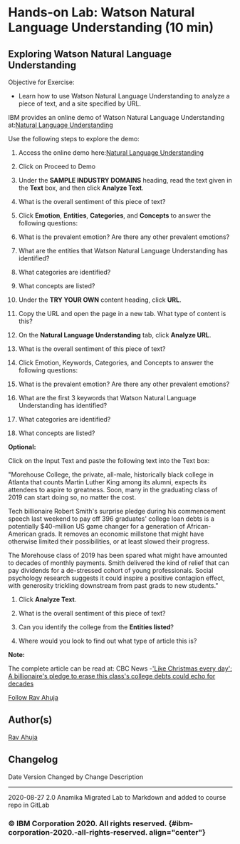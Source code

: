 <!-- ![](./Watson%20Natural%20Language%20Understanding.md_files/IDSNlogo.png){width="200"
height="200"} -->

Hands-on Lab: Watson Natural Language Understanding (10 min)
============================================================

Exploring Watson Natural Language Understanding
-----------------------------------------------

Objective for Exercise:

-   Learn how to use Watson Natural Language Understanding to analyze a
    piece of text, and a site specified by URL.

IBM provides an online demo of Watson Natural Language Understanding
at:[Natural Language
Understanding](https://www.ibm.com/demos/live/natural-language-understanding/self-service)

Use the following steps to explore the demo:

1.  Access the online demo here:[Natural Language
    Understanding](https://www.ibm.com/demos/live/natural-language-understanding/self-service)
    
2.  Click on Proceed to Demo    

3.  Under the **SAMPLE INDUSTRY DOMAINS** heading, read
    the text given in the **Text** box, and then click **Analyze Text**.

4.  What is the overall sentiment of this piece of text?

4.  Click **Emotion**, **Entities**, **Categories**, and **Concepts** to
    answer the following questions:

5.  What is the prevalent emotion? Are there any other prevalent
    emotions?

6.  What are the entities that Watson Natural Language Understanding has
    identified?

7.  What categories are identified?

8.  What concepts are listed?

9.  Under the **TRY YOUR OWN** content heading, click
    **URL**.

10. Copy the URL and open the page in a new tab. What type of content is
    this?

11. On the **Natural Language Understanding** tab, click **Analyze URL**.

12. What is the overall sentiment of this piece of text?

13. Click Emotion, Keywords, Categories, and Concepts to answer the
    following questions:

14. What is the prevalent emotion? Are there any other prevalent
    emotions?

15. What are the first 3 keywords that Watson Natural Language
    Understanding has identified?

16. What categories are identified?

17. What concepts are listed?

**Optional:**

Click on the Input Text and paste the following text into the Text box:

"Morehouse College, the private, all-male, historically black college in
Atlanta that counts Martin Luther King among its alumni, expects its
attendees to aspire to greatness. Soon, many in the graduating class of
2019 can start doing so, no matter the cost.

Tech billionaire Robert Smith\'s surprise pledge during his commencement
speech last weekend to pay off 396 graduates\' college loan debts is a
potentially \$40-million US game changer for a generation of
African-American grads. It removes an economic millstone that might have
otherwise limited their possibilities, or at least slowed their
progress.

The Morehouse class of 2019 has been spared what might have amounted to
decades of monthly payments. Smith delivered the kind of relief that can
pay dividends for a de-stressed cohort of young professionals. Social
psychology research suggests it could inspire a positive contagion
effect, with generosity trickling downstream from past grads to new
students."

1.  Click **Analyze Text**.

2.  What is the overall sentiment of this piece of text?

3.  Can you identify the college from the **Entities listed**?

4.  Where would you look to find out what type of article this is?

**Note:**

The complete article can be read at: CBC News -[\'Like Christmas every
day\': A billionaire\'s pledge to erase this class\'s college debts
could echo for
decades](https://www.cbc.ca/news/world/billionaire-morehouse-college-pay-it-forward-student-debt-1.5142866?utm_medium=Exinfluencer&utm_source=Exinfluencer&utm_content=000026UJ&utm_term=10006555&utm_id=NA-SkillsNetwork-Channel-SkillsNetworkCoursesIBMDeveloperSkillsNetworkAI0103ENSkillsNetwork20648538-2022-01-01)

[Follow Rav
Ahuja](https://twitter.com/ravahuja?utm_medium=Exinfluencer&utm_source=Exinfluencer&utm_content=000026UJ&utm_term=10006555&utm_id=NA-SkillsNetwork-Channel-SkillsNetworkCoursesIBMDeveloperSkillsNetworkAI0103ENSkillsNetwork20648538-2022-01-01)

Author(s)
---------

[Rav
Ahuja](https://www.linkedin.com/in/ravahuja/?utm_medium=Exinfluencer&utm_source=Exinfluencer&utm_content=000026UJ&utm_term=10006555&utm_id=NA-SkillsNetwork-Channel-SkillsNetworkCoursesIBMDeveloperSkillsNetworkAI0103ENSkillsNetwork20648538-2022-01-01)

Changelog
---------

  Date         Version   Changed by   Change Description
  ------------ --------- ------------ -------------------------------------------------------------
  2020-08-27   2.0       Anamika      Migrated Lab to Markdown and added to course repo in GitLab
                                      
                                      

### © IBM Corporation 2020. All rights reserved. {#ibm-corporation-2020.-all-rights-reserved. align="center"}

### 
